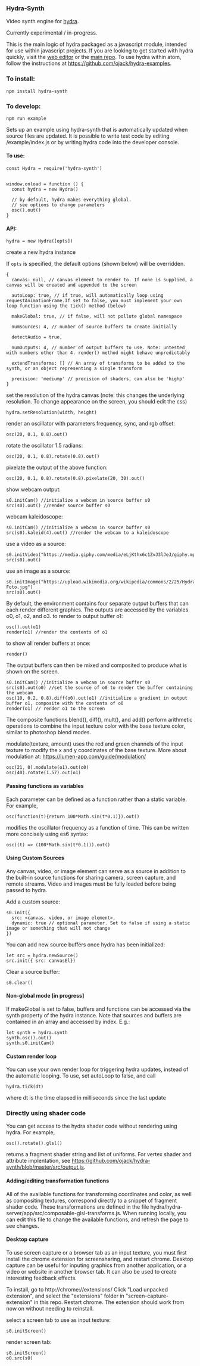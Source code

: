 ### Hydra-Synth

Video synth engine for [hydra](https://github.com/ojack/hydra).

Currently experimental / in-progress.

This is the main logic of hydra packaged as a javascript module, intended for use within javascript projects. If you are looking to get started with hydra quickly, visit the [web editor](https://hydra.ojack.xyz) or the [main repo](https://github.com/ojack/hydra). To use hydra within atom, follow the instructions at https://github.com/ojack/hydra-examples.

### To install:


```
npm install hydra-synth
```

### To develop:
```
npm run example
```
Sets up an example using hydra-synth that is automatically updated when source files are updated. It is possible to write test code by editing /example/index.js or by writing hydra code into the developer console.

#### To use:
```
const Hydra = require('hydra-synth')


window.onload = function () {
  const hydra = new Hydra()

  // by default, hydra makes everything global.
  // see options to change parameters
  osc().out()
}
```

#### API:
```
hydra = new Hydra([opts])
```
create a new hydra instance

If `opts` is specified, the default options (shown below) will be overridden.

```
{
  canvas: null, // canvas element to render to. If none is supplied, a canvas will be created and appended to the screen

  autoLoop: true, // if true, will automatically loop using requestAnimationFrame.If set to false, you must implement your own loop function using the tick() method (below)

  makeGlobal: true, // if false, will not pollute global namespace

  numSources: 4, // number of source buffers to create initially

  detectAudio = true,

  numOutputs: 4, // number of output buffers to use. Note: untested with numbers other than 4. render() method might behave unpredictably

  extendTransforms: [] // An array of transforms to be added to the synth, or an object representing a single transform

  precision: 'mediump' // precision of shaders, can also be 'highp'
}

```

set the resolution of the hydra canvas (note: this changes the underlying resolution. To change appearance on the screen, you should edit the css)
```
hydra.setResolution(width, height)
```

render an oscillator with parameters frequency, sync, and rgb offset:
```
osc(20, 0.1, 0.8).out()
```

rotate the oscillator 1.5 radians:
```
osc(20, 0.1, 0.8).rotate(0.8).out()
```
pixelate the output of the above function:
```
osc(20, 0.1, 0.8).rotate(0.8).pixelate(20, 30).out()
```
show webcam output:
```
s0.initCam() //initialize a webcam in source buffer s0
src(s0).out() //render source buffer s0
```

webcam kaleidoscope:
```
s0.initCam() //initialize a webcam in source buffer s0
src(s0).kaleid(4).out() //render the webcam to a kaleidoscope
```

use a video as a source:
```
s0.initVideo("https://media.giphy.com/media/eLjKthx6c1ZvJ3lJeJ/giphy.mp4")
src(s0).out()
```


use an image as a source:
```
s0.initImage("https://upload.wikimedia.org/wikipedia/commons/2/25/Hydra-Foto.jpg")
src(s0).out()
```

By default, the environment contains four separate output buffers that can each render different graphics.  The outputs are accessed by the variables o0, o1, o2, and o3.
to render to output buffer o1:
```
osc().out(o1)
render(o1) //render the contents of o1
```

to show all render buffers at once:
```
render()
```

The output buffers can then be mixed and composited to produce what is shown on the screen.
```
s0.initCam() //initialize a webcam in source buffer s0
src(s0).out(o0) //set the source of o0 to render the buffer containing the webcam
osc(10, 0.2, 0.8).diff(o0).out(o1) //initialize a gradient in output buffer o1, composite with the contents of o0
render(o1) // render o1 to the screen
```

The composite functions blend(), diff(), mult(), and add() perform arithmetic operations to combine the input texture color with the base texture color, similar to photoshop blend modes.

modulate(texture, amount) uses the red and green channels of the input texture to modify the x and y coordinates of the base texture. More about modulation at: https://lumen-app.com/guide/modulation/
```
osc(21, 0).modulate(o1).out(o0)
osc(40).rotate(1.57).out(o1)
```

#### Passing functions as variables
Each parameter can be defined as a function rather than a static variable. For example,
```
osc(function(t){return 100*Math.sin(t*0.1)}).out()
```
modifies the oscillator frequency as a function of time. This can be written more concisely using es6 syntax:
```
osc((t) => (100*Math.sin(t*0.1))).out()
```

#### Using Custom Sources
Any canvas, video, or image element can serve as a source in addition to the built-in source functions for sharing camera, screen capture, and remote streams. Video and images must be fully loaded before being passed to hydra.

Add a custom source:

```
s0.init({
  src: <canvas, video, or image element>,
  dynamic: true // optional parameter. Set to false if using a static image or something that will not change
})
```

You can add new source buffers once hydra has been initialized:
```
let src = hydra.newSource()
src.init({ src: canvasEl})
```

Clear a source buffer:
```
s0.clear()
```


#### Non-global mode [in progress]
If makeGlobal is set to false, buffers and functions can be accessed via the synth property of the hydra instance. Note that sources and buffers are contained in an array and accessed by index. E.g.:
```
let synth = hydra.synth
synth.osc().out()
synth.s0.initCam()
```

#### Custom render loop
You can use your own render loop for triggering hydra updates, instead of the automatic looping. To use, set autoLoop to false, and call
```
hydra.tick(dt)
```
where dt is the time elapsed in milliseconds since the last update

### Directly using shader code
You can get access to the hydra shader code without rendering using hydra. For example,
```
osc().rotate().glsl()
```
returns a fragment shader string and list of uniforms. For vertex shader and attribute implentation, see https://github.com/ojack/hydra-synth/blob/master/src/output.js.

#### Adding/editing transformation functions

All of the available functions for transforming coordinates and color, as well as compositing textures, correspond directly to a snippet of fragment shader code. These transformations are defined in the file hydra/hydra-server/app/src/composable-glsl-transforms.js. When running locally, you can edit this file to change the available functions, and refresh the page to see changes.


#### Desktop capture
To use screen capture or a browser tab as an input texture, you must first install the chrome extension for screensharing, and restart chrome. Desktop capture can be useful for inputing graphics from another application, or a video or website in another browser tab. It can also be used to create interesting feedback effects.

To install, go to http://chrome://extensions/
Click "Load unpacked extension", and select the "extensions" folder in "screen-capture-extension" in this repo. Restart chrome. The extension should work from now on without needing to reinstall.

select a screen tab to use as input texture:
```
s0.initScreen()
```

render screen tab:
```
s0.initScreen()
o0.src(s0)
```
